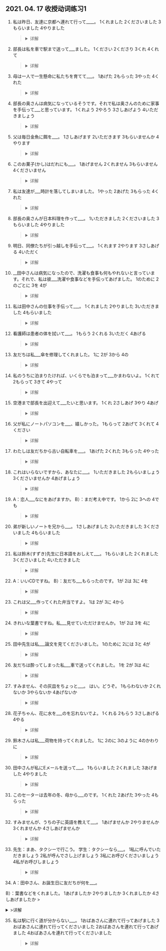 ## 2021. 04. 17 收授动词练习1
1. 私は昨日、友達に京都へ連れて行って____。
1くれました
2くださいました
3もらいました
4やりました
    ><details>
    ><summary>
    >详解</summary>
    >
    >**答案**：3
    **解析**：
    </details>

2. 部長は私を車で駅まで送って___ました。
1ください
2くださり
3くれ
4くれて
    ><details>
    ><summary>
    >详解</summary>
    >
    >**答案**：1
    **解析**：
    </details>

3. 母は一人で一生懸命に私たちを育てて___。
1あげた
2もらった
3やった
4くれた
    ><details>
    ><summary>
    >详解</summary>
    >
    >**答案**：4
    **解析**：
    </details>

4. 部長の奥さんは病気になっているそうです。それで私は奥さんのために家事を手伝って___と思っています。
1くれよう
2やろう
3さしあげよう
4いただきましょう
    ><details>
    ><summary>
    >详解</summary>
    >
    >**答案**：3
    **解析**：
    </details>

5. 父は毎日金魚に餌を___。
1さしあげます
2いただきます
3もらいませんか
4やります
    ><details>
    ><summary>
    >详解</summary>
    >
    >**答案**：4
    **解析**：
    </details>

6. このお菓子(かし)はだれにも___。
1あげません
2くれません
3もらいません
4くださいません
    ><details>
    ><summary>
    >详解</summary>
    >
    >**答案**：3
    **解析**：
    </details>

7. 私は友達が___時計を落してしまいました。
1やった
2あげた
3もらった
4くれた
    ><details>
    ><summary>
    >详解</summary>
    >
    >**答案**：4
    **解析**：
    </details>

8. 部長の奥さんが日本料理を作って___。
1いただきました
2くださいました
3もらいました
4やりました
    ><details>
    ><summary>
    >详解</summary>
    >
    >**答案**：2
    **解析**：
    </details>

9. 明日、同僚たちが引っ越しを手伝って___。
1くれます
2やります
3さしあげる
4いただく
    ><details>
    ><summary>
    >详解</summary>
    >
    >**答案**：1
    **解析**：
    </details>

10. __田中さんは病気になったので、洗濯も食事も何もやれないと言っています。それで、私は彼___洗濯や食事などを手伝ってあげました。
1のために
2のごとに
3を
4が
    ><details>
    ><summary>
    >详解</summary>
    >
    >**答案**：1
    **解析**：
    </details>

11. 私は田中さんの仕事を手伝って___。
1くれました
2やりました
3いただきました
4もらいました
    ><details>
    ><summary>
    >详解</summary>
    >
    >**答案**：
    **解析**：
    </details>

12. 看護師は患者の体を拭いて___。
1もらう
2くれる
3いただく
4あげる
    ><details>
    ><summary>
    >详解</summary>
    >
    >**答案**：4
    **解析**：
    </details>

13. 友だちは私___傘を修理してくれました。
1に
2が
3から
4の
    ><details>
    ><summary>
    >详解</summary>
    >
    >**答案**：4
    **解析**：
    </details>

14. 私のうちに泊まりたければ、いくらでも泊まって___かまわないよ。
1くれて
2もらって
3きて
4やって
    ><details>
    ><summary>
    >详解</summary>
    >
    >**答案**：2
    **解析**：
    </details>

15. 空港まで部長を出迎えて___たいと思います。
1くれ
2さしあげ
3やり
4あげ
    ><details>
    ><summary>
    >详解</summary>
    >
    >**答案**：2
    **解析**：
    </details>

16. 父が私にノートパソコンを___、嬉しかった。
1もらって
2あげて
3くれて
4ください
    ><details>
    ><summary>
    >详解</summary>
    >
    >**答案**：1
    **解析**：
    </details>

17. わたしは友だちから古い自転車を___。
1あげた
2くれた
3もらった
4やった
    ><details>
    ><summary>
    >详解</summary>
    >
    >**答案**：3
    **解析**：
    </details>

18. これはいらないですから、あなたに___。
1いただきました
2もらいましょう
3くださいませんか
4あげましょう
    ><details>
    ><summary>
    >详解</summary>
    >
    >**答案**：4
    **解析**：
    </details>

19. A：恋人___なにをあげますか。
B）：まだ考え中です。
1から
2に
3への
4でも
    ><details>
    ><summary>
    >详解</summary>
    >
    >**答案**：2
    **解析**：
    </details>

20. 弟が新しいノートを兄から___。
1さしあげました
2いただきました
3くださいました
4もらいました
    ><details>
    ><summary>
    >详解</summary>
    >
    >**答案**：4
    **解析**：
    </details>

21. 私は鈴木(すずき)先生に日本語をおしえて___。
1もらいました
2くれました
3くださいました
4いただきました
    ><details>
    ><summary>
    >详解</summary>
    >
    >**答案**：4
    **解析**：
    </details>

22. A：いいCDですね。
B）：友だち___もらったのです。
1が
2は
3に
4を
    ><details>
    ><summary>
    >详解</summary>
    >
    >**答案**：3
    **解析**：
    </details>

23. これは父___作ってくれた弁当ですよ。
1は
2が
3に
4から
    ><details>
    ><summary>
    >详解</summary>
    >
    >**答案**：3
    **解析**：
    </details>

24. きれいな葉書ですね。私___見せていただけませんか。
1が
2は
3を
4に
    ><details>
    ><summary>
    >详解</summary>
    >
    >**答案**：4
    **解析**：
    </details>

25. 田中先生は私___論文を見てくださいました。
1のために
2には
3と
4が
    ><details>
    ><summary>
    >详解</summary>
    >
    >**答案**：1
    **解析**：
    </details>

26. 友だちは酔ってしまった私___車で送ってくれました。
1を
2が
3は
4に
    ><details>
    ><summary>
    >详解</summary>
    >
    >**答案**：1
    **解析**：
    </details>

27. すみません、その灰皿をちょっと___。
はい。どうぞ。
1もらわないか
2くれないか
3やらないか
4あげないか
    ><details>
    ><summary>
    >详解</summary>
    >
    >**答案**：2
    **解析**：
    </details>

28. 花子ちゃん、花に水を___のを忘れないでよ。
1くれる
2もらう
3さしあげる
4やる
    ><details>
    ><summary>
    >详解</summary>
    >
    >**答案**：4
    **解析**：
    </details>

29. 鈴木さんは私___荷物を持ってくれました。
1に
2のに
3のように
4のかわりに
    ><details>
    ><summary>
    >详解</summary>
    >
    >**答案**：1
    **解析**：
    </details>

30. 田中さんが私にEメールを送って___。
1もらいました
2くれました
3あげました
4やりました
    ><details>
    ><summary>
    >详解</summary>
    >
    >**答案**：2
    **解析**：
    </details>

31. このセーターは去年の冬、母から___のです。
1くれた
2あげた
3やった
4もらった
    ><details>
    ><summary>
    >详解</summary>
    >
    >**答案**：4
    **解析**：
    </details>

32. すみませんが、うちの子に英語を教えて___。
1あげませんか
2やりませんか
3くれませんか
4さしあげませんか
    ><details>
    ><summary>
    >详解</summary>
    >
    >**答案**：2
    **解析**：
    </details>

33. 先生：まあ、タクシーで行こう。
学生：タクシーなら___。
1私に呼んでいただきましょう
2私が呼んでさし上げましょう
3私にお呼びくださいましょう
4私がお呼びしましょう
    ><details>
    ><summary>
    >详解</summary>
    >
    >**答案**：2
    **解析**：
    </details>

34. A：田中さん、お誕生日に友だちが何を___。

B）：葉書などをくれました。
1あげましたか
2やりましたか
3くれましたか
4さしあげましたか
    ><details>
    ><summary>
    >详解</summary>
    >
    >**答案**：3
    **解析**：
    </details>

35. 私は駅に行く道が分からない___。
1おばあさんに連れて行ってあげました
3おばあさんに連れて行ってくださいました
2おばあさんを連れて行ってあげました
4おばあさんを連れて行ってくださいました
    ><details>
    ><summary>
    >详解</summary>
    >
    >**答案**：2
    **解析**：
    </details>
